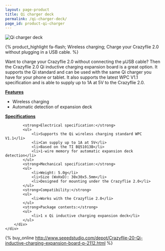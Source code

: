 ```yaml
---
layout: page-product
title: Qi charger deck
permalink: /qi-charger-deck/
page_id: product-qi-charger
---
```


<img class="pp-main-image-narrow" src="/images/qi-charger-deck.jpg"
     alt="Qi charger deck"/>
     
{% product_highlight 
fa-flash;
Wireless charging;
Charge your Crazyflie 2.0 without plugging in a USB cable.
%}

Want to charge your Crazyflie 2.0 without connecting the &mu;USB cable?
Then the Crazyflie 2.0 Qi inductive charging expansion board is a great
option. It supports the Qi standard and can be used with the same Qi
charger you have for your phone or tablet. It also supports the latest
WPC V1.1 specification and is able to supply up to 1A at 5V to the
Crazyflie 2.0.

<div class="pp-specs">
    <div>
        <a href="#Feat" data-toggle="collapse"><strong>Features</strong></a>
        <div id="Feat" class="collapse">
            <ul>
                <li>Wireless charging</li>
                <li>Automatic detection of expansion deck</li>
            </ul>
        </div>
    </div>
    <div>
        <a href="#Spec" data-toggle="collapse"><strong>Specifications</strong></a>
        <div id="Spec" class="collapse" style="text-align: left;">

            <strong>Electrical specification:</strong>
            <ul>
                <li>Supports the Qi wireless charging standard WPC V1.1</li>
                <li>Can supply up to 1A at 5V</li>
                <li>Based on the TI BQ51013B</li>
                <li>1-wire memory for automatic expansion deck detection</li>
            </ul>
            <strong>Mechanical specification:</strong>
            <ul>
                <li>Weight: 5.0g</li>
                <li>Size (WxHxD): 30x30x5.5mm</li>
                <li>Designed for mounting under the Crazyflie 2.0</li>
            </ul>
            <strong>Compatibility:</strong>
            <ul>
                <li>Works with the Crazyflie 2.0</li>
            </ul>
            <strong>Package contents:</strong>
            <ul>
                <li>1 x Qi inductive charging expansion deck</li>
            </ul>
        </div>
    </div>
</div>

{% buy_online http://www.seeedstudio.com/depot/Crazyflie-20-Qi-inductive-charging-expansion-board-p-2112.html %}
